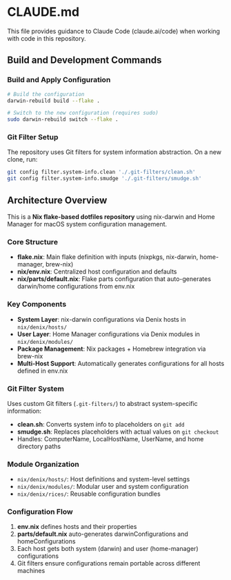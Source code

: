 # CLAUDE.md

This file provides guidance to Claude Code (claude.ai/code) when working with code in this repository.

## Build and Development Commands

### Build and Apply Configuration
```bash
# Build the configuration
darwin-rebuild build --flake .

# Switch to the new configuration (requires sudo)
sudo darwin-rebuild switch --flake .
```

### Git Filter Setup
The repository uses Git filters for system information abstraction. On a new clone, run:
```bash
git config filter.system-info.clean './.git-filters/clean.sh'
git config filter.system-info.smudge './.git-filters/smudge.sh'
```

## Architecture Overview

This is a **Nix flake-based dotfiles repository** using nix-darwin and Home Manager for macOS system configuration management.

### Core Structure
- **flake.nix**: Main flake definition with inputs (nixpkgs, nix-darwin, home-manager, brew-nix)
- **nix/env.nix**: Centralized host configuration and defaults
- **nix/parts/default.nix**: Flake parts configuration that auto-generates darwin/home configurations from env.nix

### Key Components
- **System Layer**: nix-darwin configurations via Denix hosts in `nix/denix/hosts/`
- **User Layer**: Home Manager configurations via Denix modules in `nix/denix/modules/`
- **Package Management**: Nix packages + Homebrew integration via brew-nix
- **Multi-Host Support**: Automatically generates configurations for all hosts defined in env.nix

### Git Filter System
Uses custom Git filters (`.git-filters/`) to abstract system-specific information:
- **clean.sh**: Converts system info to placeholders on `git add`
- **smudge.sh**: Replaces placeholders with actual values on `git checkout`
- Handles: ComputerName, LocalHostName, UserName, and home directory paths

### Module Organization
- `nix/denix/hosts/`: Host definitions and system-level settings
- `nix/denix/modules/`: Modular user and system configuration
- `nix/denix/rices/`: Reusable configuration bundles

### Configuration Flow
1. **env.nix** defines hosts and their properties
2. **parts/default.nix** auto-generates darwinConfigurations and homeConfigurations
3. Each host gets both system (darwin) and user (home-manager) configurations
4. Git filters ensure configurations remain portable across different machines
